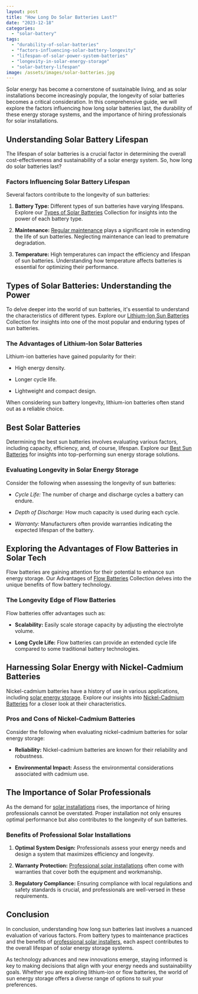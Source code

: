 ```yaml
---
layout: post
title: "How Long Do Solar Batteries Last?"
date: "2023-12-18"
categories: 
  - "solar-battery"
tags: 
  - "durability-of-solar-batteries"
  - "factors-influencing-solar-battery-longevity"
  - "lifespan-of-solar-power-system-batteries"
  - "longevity-in-solar-energy-storage"
  - "solar-battery-lifespan"
image: /assets/images/solar-batteries.jpg
---
```


Solar energy has become a cornerstone of sustainable living, and as solar installations become increasingly popular, the longevity of solar batteries becomes a critical consideration. In this comprehensive guide, we will explore the factors influencing how long solar batteries last, the durability of these energy storage systems, and the importance of hiring professionals for solar installations.

## Understanding Solar Battery Lifespan

The lifespan of solar batteries is a crucial factor in determining the overall cost-effectiveness and sustainability of a solar energy system. So, how long do solar batteries last?

### Factors Influencing Solar Battery Lifespan

Several factors contribute to the longevity of sun batteries:

1. **Battery Type:** Different types of sun batteries have varying lifespans. Explore our [Types of Solar Batteries](/types-of-solar-batteries-understanding-the-power/) Collection for insights into the power of each battery type.

3. **Maintenance:** [Regular maintenance](/the-importance-of-professional-solar-panel-cleaning/) plays a significant role in extending the life of sun batteries. Neglecting maintenance can lead to premature degradation.

5. **Temperature:** High temperatures can impact the efficiency and lifespan of sun batteries. Understanding how temperature affects batteries is essential for optimizing their performance.

## Types of Solar Batteries: Understanding the Power

To delve deeper into the world of sun batteries, it's essential to understand the characteristics of different types. Explore our [Lithium-Ion Sun Batteries](/lithium-ion-solar-batteries/) Collection for insights into one of the most popular and enduring types of sun batteries.

### The Advantages of Lithium-Ion Solar Batteries

Lithium-ion batteries have gained popularity for their:

- High energy density.

- Longer cycle life.

- Lightweight and compact design.

When considering sun battery longevity, lithium-ion batteries often stand out as a reliable choice.

## Best Solar Batteries

Determining the best sun batteries involves evaluating various factors, including capacity, efficiency, and, of course, lifespan. Explore our [Best Sun Batteries](/best-solar-batteries/) for insights into top-performing sun energy storage solutions.

### Evaluating Longevity in Solar Energy Storage

Consider the following when assessing the longevity of sun batteries:

- _Cycle Life:_ The number of charge and discharge cycles a battery can endure.

- _Depth of Discharge:_ How much capacity is used during each cycle.

- _Warranty:_ Manufacturers often provide warranties indicating the expected lifespan of the battery.

## Exploring the Advantages of Flow Batteries in Solar Tech

Flow batteries are gaining attention for their potential to enhance sun energy storage. Our Advantages of [Flow Batteries](/exploring-the-advantages-of-flow-batteries-in-solar-tech/) Collection delves into the unique benefits of flow battery technology.

### The Longevity Edge of Flow Batteries

Flow batteries offer advantages such as:

- **Scalability:** Easily scale storage capacity by adjusting the electrolyte volume.

- **Long Cycle Life:** Flow batteries can provide an extended cycle life compared to some traditional battery technologies.

## Harnessing Solar Energy with Nickel-Cadmium Batteries

Nickel-cadmium batteries have a history of use in various applications, including [solar energy storage](/exploring-solar-energy-storage/). Explore our insights into [Nickel-Cadmium Batteries](/harnessing-solar-energy-with-nickel-cadmium-batteries/) for a closer look at their characteristics.

### Pros and Cons of Nickel-Cadmium Batteries

Consider the following when evaluating nickel-cadmium batteries for solar energy storage:

- **Reliability:** Nickel-cadmium batteries are known for their reliability and robustness.

- **Environmental Impact:** Assess the environmental considerations associated with cadmium use.

## The Importance of Solar Professionals

As the demand for [solar installations](/the-rise-of-home-solar-panel-installations/) rises, the importance of hiring professionals cannot be overstated. Proper installation not only ensures optimal performance but also contributes to the longevity of sun batteries.

### Benefits of Professional Solar Installations

1. **Optimal System Design:** Professionals assess your energy needs and design a system that maximizes efficiency and longevity.

3. **Warranty Protection:** [Professional solar installations](/) often come with warranties that cover both the equipment and workmanship.

5. **Regulatory Compliance:** Ensuring compliance with local regulations and safety standards is crucial, and professionals are well-versed in these requirements.

## Conclusion

In conclusion, understanding how long sun batteries last involves a nuanced evaluation of various factors. From battery types to maintenance practices and the benefits of [professional solar installers](/), each aspect contributes to the overall lifespan of solar energy storage systems.

As technology advances and new innovations emerge, staying informed is key to making decisions that align with your energy needs and sustainability goals. Whether you are exploring lithium-ion or flow batteries, the world of sun energy storage offers a diverse range of options to suit your preferences.
